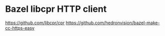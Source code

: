 # Bazel libcpr HTTP client
https://github.com/libcpr/cpr
https://github.com/hedronvision/bazel-make-cc-https-easy

